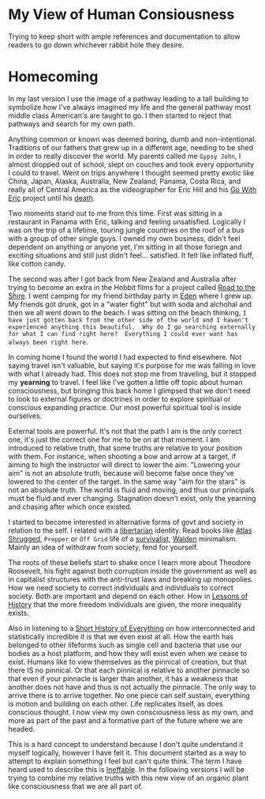# My View of Human Consiousness
Trying to keep short with ample references and documentation to allow readers to go down whichever rabbit hole they desire.

# Homecoming

In my last version I use the image of a pathway leading to a tall building to symbolize how I've always imagined my life and the general pathway most middle class American's are taught to go.  I then started to reject that pathways and search for my own path.  

Anything common or known was deemed boring, dumb and non-intentional.  Traditions of our fathers that grew up in a different age, needing to be shed in order to really discover the world.  My parents called me `Gypsy John`, I almost dropped out of school, slept on couches and took every opportunity I could to travel.  Went on trips anywhere I thought seemed pretty exotic like China, Japan, Alaska, Australia, New Zealand, Panama, Costa Rica, and really all of Central America as the videographer for Eric Hill and his [Go With Eric](https://gowitheric.com/photos/) project until his [death](https://www.today.com/popculture/eric-hill-late-bachelorette-star-defies-death-through-show-sister-2D79736776).

Two moments stand out to me from this time.  First was sitting in a restaurant in Panama with Eric, talking and feeling unsatisfied. Logically I was on the trip of a lifetime, touring jungle countries on the roof of a bus with a group of other single guys.  I owned my own business, didn't feel dependent on anything or anyone yet, I'm sitting in all those foriegn and exciting situations and still just didn't feel... satisfied.  It felt like inflated fluff, like cotton candy.  

The second was after I got back from New Zealand and Australia after trying to become an extra in the Hobbit films for a project called [Road to the Shire](https://www.youtube.com/watch?v=jHkUAPQFJXE).  I went camping for my friend birthday party in [Eden](https://en.wikipedia.org/wiki/Eden,_Utah) where I grew up.  My friends got drunk, got in a "water fight" but with soda and alchohal and then we all went down to the beach.  I was sitting on the beach thinking, `I have just gotten back from the other side of the world and I haven't experienced anything this beautiful.  Why do I go searching externally for what I can find right here?  Everything I could ever want has always been right here`.

In coming home I found the world I had expected to find elsewhere.  Not saying travel isn't valuable, but saying it's purpose for me was falling in love with what I already had.  This does not stop me from traveling, but it stopped my **yearning** to travel.  I feel like I've gotten a little off topic about human consciousness, but bringing this back home I glimpsed that we don't need to look to external figures or doctrines in order to explore spiritual or conscious expanding practice.  Our most powerful spiritual tool is inside ourselves. 

External tools are powerful.  It's not that the path I am is the only correct one, it's just the correct one for me to be on at that moment.  I am introduced to relative truth, that some truths are relative to your position with them.  For instance, when shooting a bow and arrow at a target, if aiming to high the instructor will direct to lower the aim.  "Lowering your aim" is not an absolute truth, because will become false once they've lowered to the center of the target. In the same way "aim for the stars" is not an absolute truth.  The world is fluid and moving, and thus our principals must be fluid and ever changing.  Stagnation doesn't exist, only the yearning and chasing after which once existed.

I started to become interested in alternative forms of govt and society in relation to the self.  I related with a [libertarian](https://en.wikipedia.org/wiki/Libertarianism) identity. Read books like [Atlas Shrugged](https://en.wikipedia.org/wiki/Atlas_Shrugged), `Prepper` or `Off Grid` life of a [survivalist](https://en.wikipedia.org/wiki/Survivalism), [Walden](https://en.wikipedia.org/wiki/Walden) minimalism.  Mainly an idea of withdraw from society, fend for yourself.

The roots of these beliefs start to shake once I learn more about Theodore Roosevelt, his fight against both corruption inside the government as well as in capitalist structures with the anti-trust laws and breaking up monopolies.  How we need society to correct individuals and individuals to correct society.  Both are important and depend on each other.  How in [Lessons of History](https://en.wikipedia.org/wiki/The_Lessons_of_History) that the more freedom individuals are given, the more inequality exists.  

Also in listening to a [Short History of Everything](https://en.wikipedia.org/wiki/A_Short_History_of_Nearly_Everything) on how interconnected and statistically incredible it is that we even exist at all.  How the earth has belonged to other lifeforms such as single cell and bacteria that use our bodies as a host platform, and how they will exist even when we cease to exist.  Humans like to view themselves as the pinnical of creation, but that there IS no pinnical.  Or that each pinnical is relative to another pinnacle so that even if your pinnacle is larger than another, it has a weakness that another does not have and thus is not actually the pinnacle.  The only way to arrive there is to arrive together.  No one piece can self sustain, everything is motion and building on each other.  Life replicates itself, as does conscious thought.  I now view my own consciousness less as my own, and more as part of the past and a formative part of the future where we are headed.

This is a hard concept to understand because I don't quite understand it myself logically, however I have felt it.  This document started as a way to attempt to explain something I feel but can't quite think.  The term I have heard used to describe this is [Ineffable](https://en.wikipedia.org/wiki/Ineffability).  In the following versions I will be trying to combine my relative truths with this new view of an organic plant like consciousness that we are all part of.
